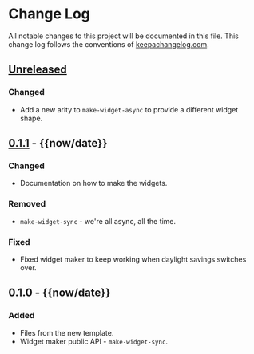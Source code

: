 # Change Log
All notable changes to this project will be documented in this file. This change log follows the conventions of [keepachangelog.com](http://keepachangelog.com/).

## [Unreleased]
### Changed
- Add a new arity to `make-widget-async` to provide a different widget shape.

## [0.1.1] - {{now/date}}
### Changed
- Documentation on how to make the widgets.

### Removed
- `make-widget-sync` - we're all async, all the time.

### Fixed
- Fixed widget maker to keep working when daylight savings switches over.

## 0.1.0 - {{now/date}}
### Added
- Files from the new template.
- Widget maker public API - `make-widget-sync`.

[Unreleased]: https://{{scm/domain}}/{{scm/user}}/{{scm/repo}}/compare/0.1.1...HEAD
[0.1.1]: https://{{scm/domain}}/{{scm/user}}/{{scm/repo}}/compare/0.1.0...0.1.1

